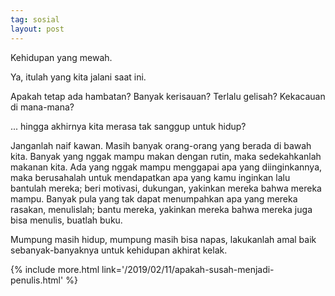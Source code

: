```yaml
---
tag: sosial
layout: post
---
```


Kehidupan yang mewah.

Ya, itulah yang kita jalani saat ini. 

Apakah tetap ada hambatan? Banyak kerisauan? Terlalu gelisah? Kekacauan di mana-mana?

... hingga akhirnya kita merasa tak sanggup untuk hidup?

Janganlah naif kawan. Masih banyak orang-orang yang berada di bawah kita. Banyak yang nggak mampu makan dengan rutin, maka sedekahkanlah makanan kita. Ada yang nggak mampu menggapai apa yang diinginkannya, maka berusahalah untuk mendapatkan apa yang kamu inginkan lalu bantulah mereka; beri motivasi, dukungan, yakinkan mereka bahwa mereka mampu. Banyak pula yang tak dapat menumpahkan apa yang mereka rasakan, menulislah; bantu mereka, yakinkan mereka bahwa mereka juga bisa menulis, buatlah buku.

Mumpung masih hidup, mumpung masih bisa napas, lakukanlah amal baik sebanyak-banyaknya untuk kehidupan akhirat kelak.

{% include more.html link='/2019/02/11/apakah-susah-menjadi-penulis.html' %}